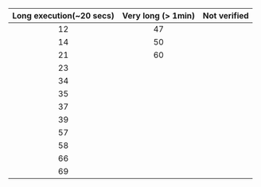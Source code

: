 
| Long execution(~20 secs) | Very long (> 1min) | Not verified |
| :---------------------:  |:------------------:|:------------:|
| 12                       | 47                 |              |
| 14                       | 50                 |              |
| 21                       | 60                 |              |
| 23                       |                    |              |
| 34                       |                    |              |
| 35                       |                    |              |
| 37                       |                    |              |
| 39                       |                    |              |
| 57                       |                    |              |
| 58                       |                    |              |
| 66                       |                    |              |
| 69                       |                    |              |
